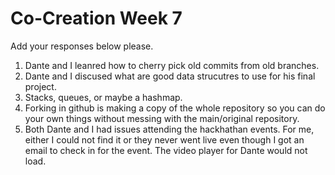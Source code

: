 # Co-Creation Week 7

Add your responses below please.
1. Dante and I leanred how to cherry pick old commits from old branches.
2. Dante and I discused what are good data strucutres to use for his final project. 
3. Stacks, queues, or maybe a hashmap.
4. Forking in github is making a copy of the whole repository so you can do your own things without messing with the main/original repository.
5. Both Dante and I had issues attending the hackhathan events. For me, either I could not find it or they never went live even though I got an email to check in for the event. The video player for Dante would not load.
